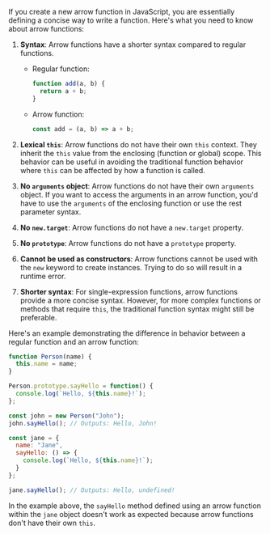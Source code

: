 If you create a new arrow function in JavaScript, you are essentially defining a concise way to write a function. Here's what you need to know about arrow functions:

1. **Syntax**: Arrow functions have a shorter syntax compared to regular functions.
   - Regular function:
     ```javascript
     function add(a, b) {
       return a + b;
     }
     ```
   - Arrow function:
     ```javascript
     const add = (a, b) => a + b;
     ```

2. **Lexical `this`**: Arrow functions do not have their own `this` context. They inherit the `this` value from the enclosing (function or global) scope. This behavior can be useful in avoiding the traditional function behavior where `this` can be affected by how a function is called.

3. **No `arguments` object**: Arrow functions do not have their own `arguments` object. If you want to access the arguments in an arrow function, you'd have to use the `arguments` of the enclosing function or use the rest parameter syntax.

4. **No `new.target`**: Arrow functions do not have a `new.target` property.

5. **No `prototype`**: Arrow functions do not have a `prototype` property.

6. **Cannot be used as constructors**: Arrow functions cannot be used with the `new` keyword to create instances. Trying to do so will result in a runtime error.

7. **Shorter syntax**: For single-expression functions, arrow functions provide a more concise syntax. However, for more complex functions or methods that require `this`, the traditional function syntax might still be preferable.

Here's an example demonstrating the difference in behavior between a regular function and an arrow function:

```javascript
function Person(name) {
  this.name = name;
}

Person.prototype.sayHello = function() {
  console.log(`Hello, ${this.name}!`);
};

const john = new Person("John");
john.sayHello(); // Outputs: Hello, John!

const jane = {
  name: "Jane",
  sayHello: () => {
    console.log(`Hello, ${this.name}!`);
  }
};

jane.sayHello(); // Outputs: Hello, undefined!
```

In the example above, the `sayHello` method defined using an arrow function within the `jane` object doesn't work as expected because arrow functions don't have their own `this`.